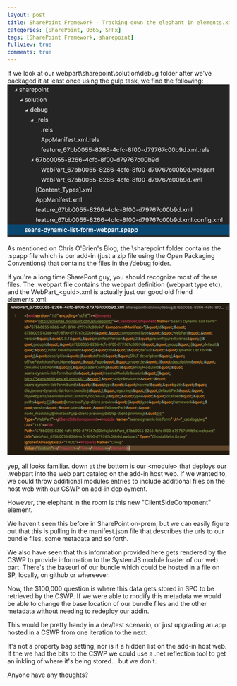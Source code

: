```yaml
---
layout: post
title: SharePoint Framework - Tracking down the elephant in elements.xml
categories: [SharePoint, O365, SPFx]
tags: [SharePoint Framework, sharepoint]
fullview: true
comments: true
---
```


If we look at our webpart\sharepoint\solution\debug folder after we've packaged it at least once using the gulp task, we find the following:
![screenshot](/assets/media/2016-08-20-sharepoint-framework-tracking-down-the-elephant-in-elements-xml-01.png "Screenshot")

As mentioned on Chris O'Brien's Blog, the \sharepoint folder contains the .spapp file which is our add-in (just a zip file using the Open Packaging Conventions) that contains the files in the /debug folder.

If you're a long time SharePont guy, you should recognize most of these files. The .webpart file contains the webpart definition (webpart type etc), and the WebPart_&lt;guid&gt;.xml is actually just our good old friend elements.xml:
![screenshot](/assets/media/2016-08-20-sharepoint-framework-tracking-down-the-elephant-in-elements-xml-02.png "Screenshot")


yep, all looks familiar. down at the bottom is our &lt;module&gt; that deploys our .webpart into the web part catalog on the add-in host web. If we wanted to, we could throw additional modules entries to include additional files on the host web with our CSWP on add-in deployment.


However, the elephant in the room is this new "ClientSideComponent" element.

We haven't seen this before in SharePoint on-prem, but we can easily figure out that this is pulling in the manifest.json file that describes the urls to our bundle files, some metadata and so forth.

We also have seen that this information provided here gets rendered by the CSWP to provide information to the SystemJS module loader of our web part. There's the baseurl of our bundle which could be hosted in a file on SP, locally, on github or whereever. 

Now, the $100,000 question is where this data gets stored in SPO to be retrieved by the CSWP. If we were able to modify this metadata we would be able to change the base location of our bundle files and the other metadata without needing to redeploy our addin.

This would be pretty handy in a dev/test scenario, or just upgrading an app hosted in a CSWP from one iteration to the next.


It's not a property bag setting, nor is it a hidden list on the add-in host web. If the we had the bits to the CSWP we could use a .net reflection tool to get an inkling of where it's being stored... but we don't.


Anyone have any thoughts?